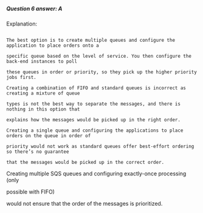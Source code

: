 ##### Question 6 answer: A


Explanation:


```

The best option is to create multiple queues and configure the application to place orders onto a

specific queue based on the level of service. You then configure the back-end instances to poll

these queues in order or priority, so they pick up the higher priority jobs first.

Creating a combination of FIFO and standard queues is incorrect as creating a mixture of queue

types is not the best way to separate the messages, and there is nothing in this option that

explains how the messages would be picked up in the right order.

Creating a single queue and configuring the applications to place orders on the queue in order of

priority would not work as standard queues offer best-effort ordering so there’s no guarantee

that the messages would be picked up in the correct order.

```


Creating multiple SQS queues and configuring exactly-once processing (only

possible with FIFO)

would not ensure that the order of the messages is prioritized.

